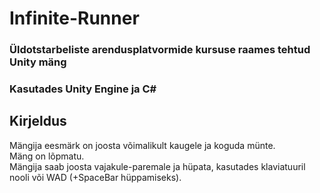 # Infinite-Runner
### Üldotstarbeliste arendusplatvormide kursuse raames tehtud Unity mäng
### Kasutades Unity Engine ja C#

## Kirjeldus
Mängija eesmärk on joosta võimalikult kaugele ja koguda münte. <br />
Mäng on lõpmatu. <br />
Mängija saab joosta vajakule-paremale ja hüpata, kasutades klaviatuuril nooli või WAD (+SpaceBar hüppamiseks).
